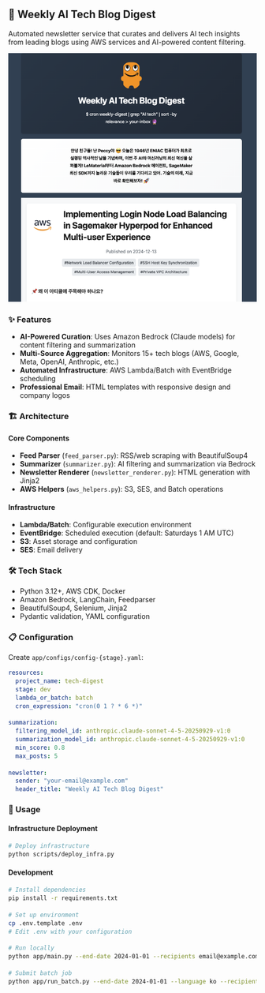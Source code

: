 ## 🤖 Weekly AI Tech Blog Digest

Automated newsletter service that curates and delivers AI tech insights from leading blogs using AWS services and AI-powered content filtering.

![Newsletter Preview](./app/assets/newsletter.png)

### ✨ Features

- **AI-Powered Curation**: Uses Amazon Bedrock (Claude models) for content filtering and summarization
- **Multi-Source Aggregation**: Monitors 15+ tech blogs (AWS, Google, Meta, OpenAI, Anthropic, etc.)
- **Automated Infrastructure**: AWS Lambda/Batch with EventBridge scheduling
- **Professional Email**: HTML templates with responsive design and company logos

### 🏗️ Architecture

#### Core Components
- **Feed Parser** (`feed_parser.py`): RSS/web scraping with BeautifulSoup4
- **Summarizer** (`summarizer.py`): AI filtering and summarization via Bedrock
- **Newsletter Renderer** (`newsletter_renderer.py`): HTML generation with Jinja2
- **AWS Helpers** (`aws_helpers.py`): S3, SES, and Batch operations

#### Infrastructure
- **Lambda/Batch**: Configurable execution environment
- **EventBridge**: Scheduled execution (default: Saturdays 1 AM UTC)
- **S3**: Asset storage and configuration
- **SES**: Email delivery

### 🛠️ Tech Stack

- Python 3.12+, AWS CDK, Docker
- Amazon Bedrock, LangChain, Feedparser
- BeautifulSoup4, Selenium, Jinja2
- Pydantic validation, YAML configuration

### 📋 Configuration

Create `app/configs/config-{stage}.yaml`:

```yaml
resources:
  project_name: tech-digest
  stage: dev
  lambda_or_batch: batch
  cron_expression: "cron(0 1 ? * 6 *)"

summarization:
  filtering_model_id: anthropic.claude-sonnet-4-5-20250929-v1:0
  summarization_model_id: anthropic.claude-sonnet-4-5-20250929-v1:0
  min_score: 0.8
  max_posts: 5

newsletter:
  sender: "your-email@example.com"
  header_title: "Weekly AI Tech Blog Digest"
```

### 🚀 Usage

#### Infrastructure Deployment
```bash
# Deploy infrastructure
python scripts/deploy_infra.py
```

#### Development
```bash
# Install dependencies
pip install -r requirements.txt

# Set up environment
cp .env.template .env
# Edit .env with your configuration

# Run locally
python app/main.py --end-date 2024-01-01 --recipients email@example.com

# Submit batch job
python app/run_batch.py --end-date 2024-01-01 --language ko --recipients email@example.com
```